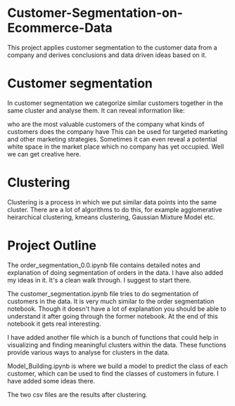 # Customer-Segmentation-on-Ecommerce-Data


This project applies customer segmentation to the customer data from a company and derives conclusions and data driven ideas based on it.


# Customer segmentation

In customer segmentation we categorize similar customers together in the same cluster and analyse them. It can reveal information like:

who are the most valuable customers of the company
what kinds of customers does the company have
This can be used for targeted marketing and other marketing strategies.
Sometimes it can even reveal a potential white space in the market place which no company has yet occupied. Well we can get creative here.

# Clustering

Clustering is a process in which we put similar data points into the same cluster. There are a lot of algorithms to do this, for example agglomerative heirarchical clustering, kmeans clustering, Gaussian Mixture Model etc.

# Project Outline 

The order_segmentation_0.0.ipynb file contains detailed notes and explanation of doing segmentation of orders in the data. I have also added my ideas in it. It's a clean walk through. I suggest to start there.

The customer_segmentation.ipynb file tries to do segmentation of customers in the data. It is very much similar to the order segmentation notebook. Though it doesn't have a lot of explanation you should be able to understand it after going through the former notebook. At the end of this notebook it gets real interesting.

I have added another file which is a bunch of functions that could help in visualizing and finding meaningful clusters within the data. These functions provide various ways to analyse for clusters in the data.

Model_Building.ipynb is where we build a model to predict the class of each customer, which can be used to find the classes of customers in future. I have added some ideas there.

The two csv files are the results after clustering.
